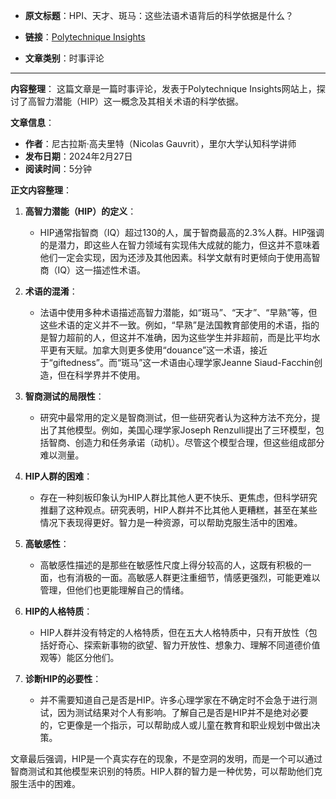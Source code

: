 - **原文标题**：HPI、天才、斑马：这些法语术语背后的科学依据是什么？
- **链接**：[Polytechnique Insights](https://www.polytechnique-insights.com/en/columns/health-and-biotech/hpi-gifted-zebra-whats-the-scientific-reality-behind-these-terms/)

- **文章类别**：时事评论

---
**内容整理**：
这篇文章是一篇时事评论，发表于Polytechnique Insights网站上，探讨了高智力潜能（HIP）这一概念及其相关术语的科学依据。

**文章信息**：
- **作者**：尼古拉斯·高夫里特（Nicolas Gauvrit），里尔大学认知科学讲师
- **发布日期**：2024年2月27日
- **阅读时间**：5分钟

**正文内容整理**：
1. **高智力潜能（HIP）的定义**：
   - HIP通常指智商（IQ）超过130的人，属于智商最高的2.3%人群。HIP强调的是潜力，即这些人在智力领域有实现伟大成就的能力，但这并不意味着他们一定会实现，因为还涉及其他因素。科学文献有时更倾向于使用高智商（IQ）这一描述性术语。

2. **术语的混淆**：
   - 法语中使用多种术语描述高智力潜能，如“斑马”、“天才”、“早熟”等，但这些术语的定义并不一致。例如，“早熟”是法国教育部使用的术语，指的是智力超前的人，但这并不准确，因为这些学生并非超前，而是比平均水平更有天赋。加拿大则更多使用“douance”这一术语，接近于“giftedness”。而“斑马”这一术语由心理学家Jeanne Siaud-Facchin创造，但在科学界并不使用。

3. **智商测试的局限性**：
   - 研究中最常用的定义是智商测试，但一些研究者认为这种方法不充分，提出了其他模型。例如，美国心理学家Joseph Renzulli提出了三环模型，包括智商、创造力和任务承诺（动机）。尽管这个模型合理，但这些组成部分难以测量。

4. **HIP人群的困难**：
   - 存在一种刻板印象认为HIP人群比其他人更不快乐、更焦虑，但科学研究推翻了这种观点。研究表明，HIP人群并不比其他人更糟糕，甚至在某些情况下表现得更好。智力是一种资源，可以帮助克服生活中的困难。

5. **高敏感性**：
   - 高敏感性描述的是那些在敏感性尺度上得分较高的人，这既有积极的一面，也有消极的一面。高敏感人群更注重细节，情感更强烈，可能更难以管理，但他们也更能理解自己的情绪。

6. **HIP的人格特质**：
   - HIP人群并没有特定的人格特质，但在五大人格特质中，只有开放性（包括好奇心、探索新事物的欲望、智力开放性、想象力、理解不同道德价值观等）能区分他们。

7. **诊断HIP的必要性**：
   - 并不需要知道自己是否是HIP。许多心理学家在不确定时不会急于进行测试，因为测试结果对个人有影响。了解自己是否是HIP并不是绝对必要的，它更像是一个指示，可以帮助成人或儿童在教育和职业规划中做出决策。

文章最后强调，HIP是一个真实存在的现象，不是空洞的发明，而是一个可以通过智商测试和其他模型来识别的特质。HIP人群的智力是一种优势，可以帮助他们克服生活中的困难。
